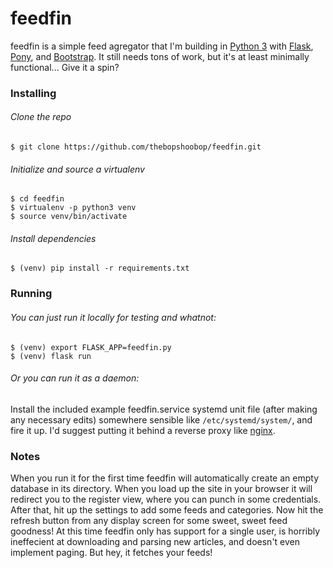 # feedfin
feedfin is a simple feed agregator that I'm building in [Python 3](https://www.python.org/) with [Flask](http://flask.pocoo.org/), [Pony](https://ponyorm.com/), and [Bootstrap](http://getbootstrap.com/). It still needs tons of work, but it's at least minimally functional... Give it a spin?

### Installing
###### Clone the repo
```
$ git clone https://github.com/thebopshoobop/feedfin.git
```
###### Initialize and source a virtualenv
```
$ cd feedfin
$ virtualenv -p python3 venv
$ source venv/bin/activate
```
###### Install dependencies
```
$ (venv) pip install -r requirements.txt
```

### Running

###### You can just run it locally for testing and whatnot:
```
$ (venv) export FLASK_APP=feedfin.py
$ (venv) flask run
```
###### Or you can run it as a daemon:
Install the included example feedfin.service systemd unit file (after making any necessary edits) somewhere sensible like `/etc/systemd/system/`, and fire it up. I'd suggest putting it behind a reverse proxy like [nginx](https://www.nginx.com/resources/admin-guide/reverse-proxy/).


### Notes
When you run it for the first time feedfin will automatically create an empty database in its directory. When you load up the site in your browser it will redirect you to the register view, where you can punch in some credentials. After that, hit up the settings to add some feeds and categories. Now hit the refresh button from any display screen for some sweet, sweet feed goodness! At this time feedfin only has support for a single user, is horribly ineffecient at downloading and parsing new articles, and doesn't even implement paging. But hey, it fetches your feeds!
